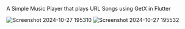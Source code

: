 A Simple Music Player that plays URL Songs using GetX in Flutter 

![Screenshot 2024-10-27 195310](https://github.com/user-attachments/assets/3b16f443-4b83-4c40-a526-24b1fd7b4a57)
![Screenshot 2024-10-27 195532](https://github.com/user-attachments/assets/e88eb971-d748-4b78-b7f7-7b94bf994e3d)
